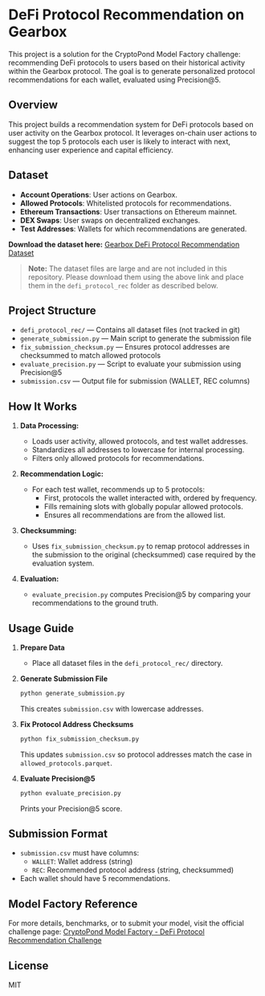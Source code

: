 # DeFi Protocol Recommendation on Gearbox

This project is a solution for the CryptoPond Model Factory challenge: recommending DeFi protocols to users based on their historical activity within the Gearbox protocol. The goal is to generate personalized protocol recommendations for each wallet, evaluated using Precision@5.

## Overview
This project builds a recommendation system for DeFi protocols based on user activity on the Gearbox protocol. It leverages on-chain user actions to suggest the top 5 protocols each user is likely to interact with next, enhancing user experience and capital efficiency.

## Dataset
- **Account Operations**: User actions on Gearbox.
- **Allowed Protocols**: Whitelisted protocols for recommendations.
- **Ethereum Transactions**: User transactions on Ethereum mainnet.
- **DEX Swaps**: User swaps on decentralized exchanges.
- **Test Addresses**: Wallets for which recommendations are generated.

**Download the dataset here:**
[Gearbox DeFi Protocol Recommendation Dataset](https://www.kaggle.com/datasets/gearboxprotocol/defi-protocol-recommendation)

> **Note:** The dataset files are large and are not included in this repository. Please download them using the above link and place them in the `defi_protocol_rec` folder as described below.

## Project Structure

- `defi_protocol_rec/` — Contains all dataset files (not tracked in git)
- `generate_submission.py` — Main script to generate the submission file
- `fix_submission_checksum.py` — Ensures protocol addresses are checksummed to match allowed protocols
- `evaluate_precision.py` — Script to evaluate your submission using Precision@5
- `submission.csv` — Output file for submission (WALLET, REC columns)

## How It Works

1. **Data Processing:**
   - Loads user activity, allowed protocols, and test wallet addresses.
   - Standardizes all addresses to lowercase for internal processing.
   - Filters only allowed protocols for recommendations.

2. **Recommendation Logic:**
   - For each test wallet, recommends up to 5 protocols:
     - First, protocols the wallet interacted with, ordered by frequency.
     - Fills remaining slots with globally popular allowed protocols.
     - Ensures all recommendations are from the allowed list.

3. **Checksumming:**
   - Uses `fix_submission_checksum.py` to remap protocol addresses in the submission to the original (checksummed) case required by the evaluation system.

4. **Evaluation:**
   - `evaluate_precision.py` computes Precision@5 by comparing your recommendations to the ground truth.

## Usage Guide

1. **Prepare Data**
   - Place all dataset files in the `defi_protocol_rec/` directory.

2. **Generate Submission File**
   ```bash
   python generate_submission.py
   ```
   This creates `submission.csv` with lowercase addresses.

3. **Fix Protocol Address Checksums**
   ```bash
   python fix_submission_checksum.py
   ```
   This updates `submission.csv` so protocol addresses match the case in `allowed_protocols.parquet`.

4. **Evaluate Precision@5**
   ```bash
   python evaluate_precision.py
   ```
   Prints your Precision@5 score.

## Submission Format
- `submission.csv` must have columns:
  - `WALLET`: Wallet address (string)
  - `REC`: Recommended protocol address (string, checksummed)
- Each wallet should have 5 recommendations.

## Model Factory Reference

For more details, benchmarks, or to submit your model, visit the official challenge page:
[CryptoPond Model Factory - DeFi Protocol Recommendation Challenge](https://cryptopond.xyz/modelfactory/detail/33?tab=1)

## License
MIT
